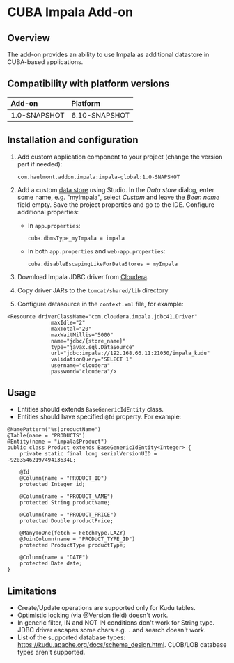 # CUBA Impala Add-on

## Overview

The add-on provides an ability to use Impala as additional datastore in CUBA-based applications.

## Compatibility with platform versions

| Add-on        | Platform      |
|:------------- |:------------- |
| 1.0-SNAPSHOT  | 6.10-SNAPSHOT |

## Installation and configuration

1. Add custom application component to your project (change the version part if needed):

    `com.haulmont.addon.impala:impala-global:1.0-SNAPSHOT`
  
2. Add a custom [data store](https://doc.cuba-platform.com/manual-6.10/data_store.html) using Studio. In the _Data store_ dialog, enter some name, e.g. "myImpala", select _Custom_ and leave the _Bean name_ field empty. Save the project properties and go to the IDE. Configure additional properties:
    - In `app.properties`:
    
        `cuba.dbmsType_myImpala = impala`
        
    - In both `app.properties` and `web-app.properties`:
    
        `cuba.disableEscapingLikeForDataStores = myImpala`
    
3. Download Impala JDBC driver from [Cloudera](https://www.cloudera.com/downloads/connectors/impala/jdbc/2-5-43.html).
4. Copy driver JARs to the `tomcat/shared/lib` directory
5. Configure datasource in the `context.xml` file, for example:
```
<Resource driverClassName="com.cloudera.impala.jdbc41.Driver"
              maxIdle="2"
              maxTotal="20"
              maxWaitMillis="5000"
              name="jdbc/{store_name}"
              type="javax.sql.DataSource"
              url="jdbc:impala://192.168.66.11:21050/impala_kudu"
              validationQuery="SELECT 1"
              username="cloudera"
              password="cloudera"/>
```              

## Usage

- Entities should extends `BaseGenericIdEntity` class. 
- Entities should have specified `@Id` property.
For example: 
```
@NamePattern("%s|productName")
@Table(name = "PRODUCTS")
@Entity(name = "impala$Product")
public class Product extends BaseGenericIdEntity<Integer> {
    private static final long serialVersionUID = -9203546219749413634L;

    @Id
    @Column(name = "PRODUCT_ID")
    protected Integer id;

    @Column(name = "PRODUCT_NAME")
    protected String productName;

    @Column(name = "PRODUCT_PRICE")
    protected Double productPrice;

    @ManyToOne(fetch = FetchType.LAZY)
    @JoinColumn(name = "PRODUCT_TYPE_ID")
    protected ProductType productType;

    @Column(name = "DATE")
    protected Date date;
}
```

## Limitations 

- Create/Update operations are supported only for Kudu tables. 
- Optimistic locking (via @Version field) doesn't work.
- In generic filter, IN and NOT IN conditions don't work for String type. JDBC driver escapes some chars e.g. `.` and search doesn't work.
- List of the supported database types: https://kudu.apache.org/docs/schema_design.html. CLOB/LOB database types aren't supported.
